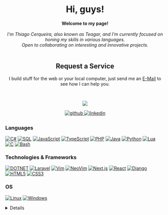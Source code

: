 <h1 align="center">Hi, guys!</h1>

<p align="center">
    <b>Welcome to my page!</b><br><br>
    <i>
        I'm Thiago Cerqueira, also known as Teagar, and I'm currently focused on honing my skills in various languages.<br>
        Open to collaborating on interesting and innovative projects.<br>
    </i><br>
    <h2 align="center">Request a Service</h2>
    <p align="center">I build stuff for the web or your local computer, just send me an <a href="mailto:teagarcerqueira@gmail.com">E-Mail</a> to see how I can help you.</p><br />
</p>

<p align="center">
  <img src="https://count.getloli.com/get/@teagar?theme=gelbooru" />
</p>

<div align="center">
<a href="https://github.com/Teagar" target="_blank">
<img src=https://img.shields.io/badge/github-%2324292e.svg?&style=for-the-badge&logo=github&logoColor=white alt=github style="margin-bottom: 5px;" />
</a>
<a href="https://www.linkedin.com/in/teagar/" target="_blank">
<img src=https://img.shields.io/badge/linkedin-%231E77B5.svg?&style=for-the-badge&logo=linkedin&logoColor=white alt=linkedin style="margin-bottom: 5px;" />
</a>
</div>

### Languages
[![C#](https://img.shields.io/badge/csharp-black?style=for-the-badge&logo=csharp)](https://github.com/Teagar)
[![SQL](https://img.shields.io/badge/sql-black?style=for-the-badge&logo=mysql)](https://github.com/Teagar)
[![JavaScript](https://img.shields.io/badge/javascript-black?style=for-the-badge&logo=javascript)](https://github.com/Teagar)
[![TypeScript](https://img.shields.io/badge/typescript-black?style=for-the-badge&logo=typescript)](https://github.com/Teagar)
[![PHP](https://img.shields.io/badge/php-black?style=for-the-badge&logo=php)](https://github.com/Teagar)
[![Java](https://img.shields.io/badge/java-black?style=for-the-badge&logo=openjdk)](https://github.com/Teagar)
[![Python](https://img.shields.io/badge/python-black?style=for-the-badge&logo=python)](https://github.com/Teagar)
[![Lua](https://img.shields.io/badge/lua-black?style=for-the-badge&logo=lua)](https://github.com/Teagar)
[![C](https://img.shields.io/badge/c-black?style=for-the-badge&logo=c)](https://github.com/Teagar)
[![Bash](https://img.shields.io/badge/bash-black?style=for-the-badge&logo=gnu-bash&logoColor=white)](https://github.com/Teagar)

### Technologies & Frameworks
[![DOTNET](https://img.shields.io/badge/.net-black?style=for-the-badge&logo=dotnet)](https://github.com/Teagar)
[![Laravel](https://img.shields.io/badge/laravel-000000?style=for-the-badge&logo=laravel&logoColor=white)](https://github.com/Teagar)
[![Vim](https://img.shields.io/badge/vim-black?style=for-the-badge&logo=vim)](https://github.com/Teagar)
[![NeoVim](https://img.shields.io/badge/neovim-black?style=for-the-badge&logo=neovim)](https://github.com/Teagar)
[![Next.js](https://img.shields.io/badge/next.js-000000?style=for-the-badge&logo=nextdotjs&logoColor=white)](https://github.com/Teagar)
[![React](https://img.shields.io/badge/react-black?style=for-the-badge&logo=react)](https://github.com/Teagar)
[![Django](https://img.shields.io/badge/django-black?style=for-the-badge&logo=django)](https://github.com/Teagar)
[![HTML5](https://img.shields.io/badge/html5-black?style=for-the-badge&logo=html5)](https://github.com/Teagar)
[![CSS3](https://img.shields.io/badge/css3-black?style=for-the-badge&logo=css3)](https://github.com/Teagar)

### OS
[![Linux](https://img.shields.io/badge/linux-black?style=for-the-badge&logo=Linux)](https://github.com/Teagar)
[![Windows](https://img.shields.io/badge/Windows-black?style=for-the-badge&logo=Windows)](https://github.com/Teagar)

<details>
<p align="center">
  <a href="https://github.com/Teagar">
    <img src="http://github-profile-summary-cards.vercel.app/api/cards/profile-details?username=Teagar&theme=transparent" />
  </a>
  <a href="https://github.com/Teagar">
    <img src="https://github-readme-streak-stats.herokuapp.com/?user=Teagar&hide_border=true&card_width=338&theme=transparent" />
  </a>
  <a href="https://github.com/Teagar">
    <img src="http://github-profile-summary-cards.vercel.app/api/cards/stats?username=Teagar&theme=transparent" />
  </a>
</p>
<table><tr><td valign="top" width="33%">



### Frontend  
<div align="center">  
<a href="https://reactjs.org/" target="_blank"><img style="margin: 10px" src="https://profilinator.rishav.dev/skills-assets/react-original-wordmark.svg" alt="React" height="50" /></a>  
<a href="https://getbootstrap.com/docs/3.4/javascript/" target="_blank"><img style="margin: 10px" src="https://profilinator.rishav.dev/skills-assets/bootstrap-plain.svg" alt="Bootstrap" height="50" /></a>  
<a href="https://www.w3schools.com/css/" target="_blank"><img style="margin: 10px" src="https://profilinator.rishav.dev/skills-assets/css3-original-wordmark.svg" alt="CSS3" height="50" /></a>  
<a href="https://en.wikipedia.org/wiki/HTML5" target="_blank"><img style="margin: 10px" src="https://profilinator.rishav.dev/skills-assets/html5-original-wordmark.svg" alt="HTML5" height="50" /></a>  
<a href="https://www.electronjs.org/" target="_blank"><img style="margin: 10px" src="https://profilinator.rishav.dev/skills-assets/electron-original.svg" alt="Electron" height="50" /></a>  
<a href="https://www.javascript.com/" target="_blank"><img style="margin: 10px" src="https://profilinator.rishav.dev/skills-assets/javascript-original.svg" alt="JavaScript" height="50" /></a>  
<a href="https://www.typescriptlang.org/" target="_blank"><img style="margin: 10px" src="https://profilinator.rishav.dev/skills-assets/typescript-original.svg" alt="TypeScript" height="50" /></a>  
<a href="https://www.latex-project.org/" target="_blank"><img style="margin: 10px" src="https://profilinator.rishav.dev/skills-assets/latex.png" alt="LaTeX" height="50" /></a>  
<a href="https://nextjs.org/" target="_blank"><img style="margin: 10px" src="https://profilinator.rishav.dev/skills-assets/nextjs.png" alt="NextJS" height="50" /></a> <a href="http://cppreference.com" target="_blank"><img style="margin: 10px" src="https://upload.wikimedia.org/wikipedia/commons/thumb/1/18/ISO_C%2B%2B_Logo.svg/800px-ISO_C%2B%2B_Logo.svg.png" alt="C++" height="50"</a>
</div>

</td><td valign="top" width="33%">



### Backend  
<div align="center">  
<a href="https://www.cplusplus.com/" target="_blank"><img style="margin: 10px" src="https://profilinator.rishav.dev/skills-assets/cplusplus-original.svg" alt="C++" height="50" /></a>  
<a href="https://www.javascript.com/" target="_blank"><img style="margin: 10px" src="https://profilinator.rishav.dev/skills-assets/javascript-original.svg" alt="JavaScript" height="50" /></a>  
<a href="https://www.typescriptlang.org/" target="_blank"><img style="margin: 10px" src="https://profilinator.rishav.dev/skills-assets/typescript-original.svg" alt="TypeScript" height="50" /></a>  
<a href="https://www.php.net/" target="_blank"><img style="margin: 10px" src="https://profilinator.rishav.dev/skills-assets/php-original.svg" alt="PHP" height="50" /></a>  
<a href="https://www.mongodb.com/" target="_blank"><img style="margin: 10px" src="https://profilinator.rishav.dev/skills-assets/mongodb-original-wordmark.svg" alt="MongoDB" height="50" /></a>  
<a href="https://nodejs.org/" target="_blank"><img style="margin: 10px" src="https://profilinator.rishav.dev/skills-assets/nodejs-original-wordmark.svg" alt="Node.js" height="50" /></a>  
<a href="https://www.linux.org/" target="_blank"><img style="margin: 10px" src="https://profilinator.rishav.dev/skills-assets/linux-original.svg" alt="Linux" height="50" /></a>  
<a href="https://www.python.org/" target="_blank"><img style="margin: 10px" src="https://profilinator.rishav.dev/skills-assets/python-original.svg" alt="Python" height="50" /></a>  
<a href="https://github.com/" target="_blank"><img style="margin: 10px" src="https://profilinator.rishav.dev/skills-assets/git-scm-icon.svg" alt="Git" height="50" /></a>  
<a href="https://www.gnu.org/software/bash/" target="_blank"><img style="margin: 10px" src="https://profilinator.rishav.dev/skills-assets/gnu_bash-icon.svg" alt="Bash" height="50" /></a>  
<a href="https://www.mysql.com/" target="_blank"><img style="margin: 10px" src="https://profilinator.rishav.dev/skills-assets/mysql-original-wordmark.svg" alt="MySQL" height="50" /></a>  
<a href="https://docs.microsoft.com/en-us/dotnet/csharp/" target="_blank"><img style="margin: 10px" src="https://profilinator.rishav.dev/skills-assets/csharp-original.svg" alt="C#" height="50" /></a>  
<a href="https://www.java.com/" target="_blank"><img style="margin: 10px" src="https://profilinator.rishav.dev/skills-assets/java-original-wordmark.svg" alt="Java" height="50" /></a>  
<a href="https://nextjs.org/" target="_blank"><img style="margin: 10px" src="https://profilinator.rishav.dev/skills-assets/nextjs.png" alt="NextJS" height="50" /></a> 
<a href="http://cppreference.com" target="_blank"><img style="margin: 10px" src="https://upload.wikimedia.org/wikipedia/commons/thumb/1/18/ISO_C%2B%2B_Logo.svg/800px-ISO_C%2B%2B_Logo.svg.png" alt="C++" height="50"</a>
</div>

</td><td valign="top" width="33%">



### DevOps  
<div align="center">  
<a href="https://aws.amazon.com/" target="_blank"><img style="margin: 10px" src="https://profilinator.rishav.dev/skills-assets/amazonwebservices-original-wordmark.svg" alt="AWS" height="50" /></a>  
<a href="https://www.linux.org/" target="_blank"><img style="margin: 10px" src="https://profilinator.rishav.dev/skills-assets/linux-original.svg" alt="Linux" height="50" /></a>  
<a href="https://github.com/" target="_blank"><img style="margin: 10px" src="https://profilinator.rishav.dev/skills-assets/git-scm-icon.svg" alt="Git" height="50" /></a>  
<a href="https://www.gnu.org/software/bash/" target="_blank"><img style="margin: 10px" src="https://profilinator.rishav.dev/skills-assets/gnu_bash-icon.svg" alt="Bash" height="50" /></a>
  <a href="https://docs.microsoft.com/en-us/powershell/" target="_blank"><img style="margin: 10px" src="https://profilinator.rishav.dev/skills-assets/powershell.png" alt="PowerShell" height="50" /></a>


</div>

</td></tr></table>  

<br/>

<br/>  

</details>

